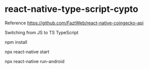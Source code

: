 # react-native-type-script-cypto
Reference https://github.com/FaztWeb/react-native-coingecko-api

Switching from JS to TS TypeScript

npm install

npx react-native start 

npx react-native run-android
